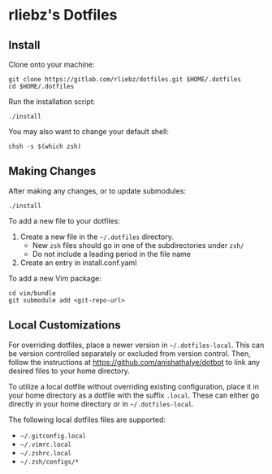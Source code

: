 rliebz's Dotfiles
=================

Install
-------

Clone onto your machine:

    git clone https://gitlab.com/rliebz/dotfiles.git $HOME/.dotfiles
    cd $HOME/.dotfiles

Run the installation script:

    ./install

You may also want to change your default shell:

    chsh -s $(which zsh)


Making Changes
--------------

After making any changes, or to update submodules:

    ./install

To add a new file to your dotfiles:

1. Create a new file in the `~/.dotfiles` directory.
    - New `zsh` files should go in one of the subdirectories under `zsh/`
    - Do not include a leading period in the file name
2. Create an entry in install.conf.yaml

To add a new Vim package:

    cd vim/bundle
    git submodule add <git-repo-url>


Local Customizations
--------------------

For overriding dotfiles, place a newer version in `~/.dotfiles-local`. This
can be version controlled separately or excluded from version control. Then,
follow the instructions at https://github.com/anishathalye/dotbot to link any
desired files to your home directory.

To utilize a local dotfile without overriding existing configuration, place it
in your home directory as a dotfile with the suffix `.local`. These can either
go directly in your home directory or in `~/.dotfiles-local`.

The following local dotfiles files are supported:

- `~/.gitconfig.local`
- `~/.vimrc.local`
- `~/.zshrc.local`
- `~/.zsh/configs/*`

